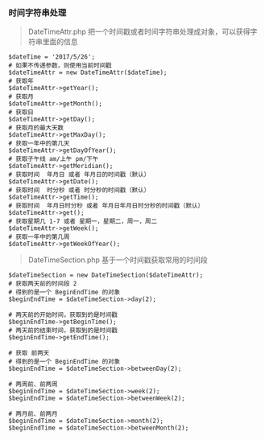 ### 时间字符串处理
 >DateTimeAttr.php 把一个时间戳或者时间字符串处理成对象，可以获得字符串里面的信息
 
    $dateTime = '2017/5/26';
    # 如果不传递参数，则使用当前时间戳
    $dateTimeAttr = new DateTimeAttr($dateTime);
    # 获取年
    $dateTimeAttr->getYear();
    # 获取月
    $dateTimeAttr->getMonth();
    # 获取日
    $dateTimeAttr->getDay();
    # 获取月的最大天数
    $dateTimeAttr->getMaxDay();
    # 获取一年中的第几天
    $dateTimeAttr->getDayOfYear();
    # 获取子午线 am/上午 pm/下午
    $dateTimeAttr->getMeridian();
    # 获取时间  年月日 或者 年月日的时间戳（默认）
    $dateTimeAttr->getDate();
    # 获取时间  时分秒 或者 时分秒的时间戳（默认）
    $dateTimeAttr->getTime();
    # 获取时间  年月日时分秒 或者 年月日年月日时分秒的时间戳（默认）
    $dateTimeAttr->get();
    # 获取星期几 1-7 或者 星期一，星期二，周一，周二
    $dateTimeAttr->getWeek();
    # 获取一年中的第几周
    $dateTimeAttr->getWeekOfYear();
    
 > DateTimeSection.php 基于一个时间戳获取常用的时间段
 
    $dateTimeSection = new DateTimeSection($dateTimeAttr);
    # 获取两天前的时间段 2
    # 得到的是一个 BeginEndTime 的对象
    $beginEndTime = $dateTimeSection->day(2);
   
    # 两天前的开始时间，获取到的是时间戳
    $beginEndTime->getBeginTime();
    # 两天前的结束时间，获取到的是时间戳
    $beginEndTime->getEndTime();
   
    # 获取 前两天
    # 得到的是一个 BeginEndTime 的对象
    $beginEndTime = $dateTimeSection->betweenDay(2);
   
    # 两周前、前两周
    $beginEndTime = $dateTimeSection->week(2);
    $beginEndTime = $dateTimeSection->betweenWeek(2);
   
    # 两月前、前两月
    $beginEndTime = $dateTimeSection->month(2);
    $beginEndTime = $dateTimeSection->betweenMonth(2);